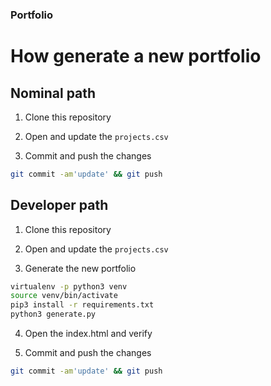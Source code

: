 ### Portfolio

# How generate a new portfolio

## Nominal path

1. Clone this repository

2. Open and update the ```projects.csv```

3. Commit and push the changes

```bash 
git commit -am'update' && git push
```


## Developer path 

1. Clone this repository

2. Open and update the ```projects.csv```

3. Generate the new portfolio

```bash 
virtualenv -p python3 venv
source venv/bin/activate
pip3 install -r requirements.txt
python3 generate.py
```
4. Open the index.html and verify

5. Commit and push the changes

```bash 
git commit -am'update' && git push
```